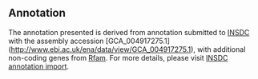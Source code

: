 
Annotation
----------

The annotation presented is derived from annotation submitted to
[INSDC](http://www.insdc.org) with the assembly accession [GCA\_004917275.1]
(http://www.ebi.ac.uk/ena/data/view/GCA_004917275.1),
with additional non-coding genes from
[Rfam](http://rfam.xfam.org/). For more details, please visit [INSDC
annotation import](http://ensemblgenomes.org/info/data/insdc_annotation).
